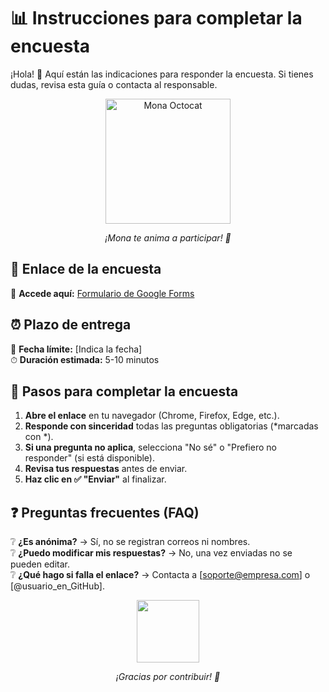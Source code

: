# 📊 Instrucciones para completar la encuesta  

¡Hola! 👋 Aquí están las indicaciones para responder la encuesta. Si tienes dudas, revisa esta guía o contacta al responsable.  

<div align="center">
  <img src="https://github.githubassets.com/images/mona-whisper.gif" alt="Mona Octocat" width="200">
  <p><em>¡Mona te anima a participar! 🚀</em></p>
</div>  

## 🔗 Enlace de la encuesta  
📌 **Accede aquí:** [Formulario de Google Forms](https://forms.google.com/tu-enlace-real)  

## ⏰ Plazo de entrega  
📅 **Fecha límite:** [Indica la fecha]  
⏱ **Duración estimada:** 5-10 minutos  

## 📝 Pasos para completar la encuesta  
1. **Abre el enlace** en tu navegador (Chrome, Firefox, Edge, etc.).  
2. **Responde con sinceridad** todas las preguntas obligatorias (*marcadas con *).  
3. **Si una pregunta no aplica**, selecciona "No sé" o "Prefiero no responder" (si está disponible).  
4. **Revisa tus respuestas** antes de enviar.  
5. **Haz clic en ✅ "Enviar"** al finalizar.  

## ❓ Preguntas frecuentes (FAQ)  
❔ **¿Es anónima?** → Sí, no se registran correos ni nombres.  
❔ **¿Puedo modificar mis respuestas?** → No, una vez enviadas no se pueden editar.  
❔ **¿Qué hago si falla el enlace?** → Contacta a [soporte@empresa.com] o [@usuario_en_GitHub].  

<div align="center">
  <img src="https://github.githubassets.com/images/modules/site/features/community-icon.png" width="100">
  <p><em>¡Gracias por contribuir! 🎉</em></p>
</div>  
